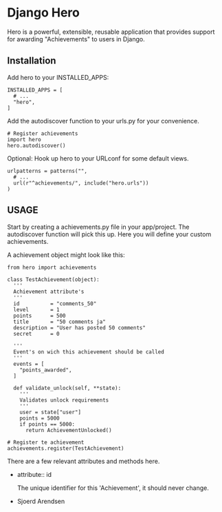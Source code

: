 Django Hero
=========

Hero is a powerful, extensible, reusable application that provides
support for awarding "Achievements" to users in Django.

Installation
------------

Add hero to your INSTALLED_APPS:

    INSTALLED_APPS = [
      # ...
      "hero",
    ]

Add the autodiscover function to your urls.py for your convenience.

    # Register achievements
    import hero
    hero.autodiscover()

Optional: Hook up hero to your URLconf for some default views.

    urlpatterns = patterns("",
      # ...
      url(r"^achievements/", include("hero.urls"))
    )



USAGE
------------

Start by creating a achievements.py file in your app/project. The autodiscover function will pick this up.
Here you will define your custom achievements.

A achievement object might look like this:

    from hero import achievements
    
    class TestAchievement(object):
      '''
      Achievement attribute's
      '''
      id          = "comments_50"
      level       = 1
      points      = 500
      title       = "50 comments ja"
      description = "User has posted 50 comments"
      secret      = 0
  
      '''
      Event's on wich this achievement should be called
      '''
      events = [
        "points_awarded",
      ]
      
      def validate_unlock(self, **state):
        '''
        Validates unlock requirements
        '''
        user = state["user"]
        points = 5000
        if points == 5000:
          return AchievementUnlocked()
    
    # Register te achievement
    achievements.register(TestAchievement)

There are a few relevant attributes and methods here.

*   attribute:: id

    The unique identifier for this 'Achievement', it should never change.

- Sjoerd Arendsen

